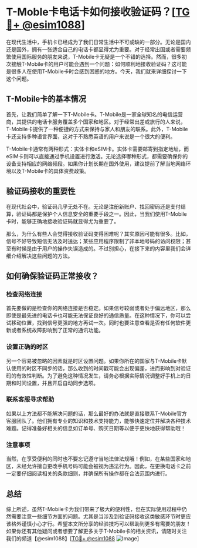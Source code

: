# T-Moble卡电话卡如何接收验证码？[[TG💪+ @esim1088](https://t.me/s/esim1088)]

在现代生活中，手机卡已经成为了我们日常生活中不可或缺的一部分。无论是国内还是国外，拥有一张适合自己的电话卡都显得尤为重要。对于经常出国或者需要频繁使用国际服务的朋友来说，T-Mobile卡无疑是一个不错的选择。然而，很多初次接触T-Mobile卡的用户可能会遇到一个问题：如何顺利地接收验证码？这可能是很多人在使用T-Mobile卡时会感到困惑的地方。今天，我们就来详细探讨一下这个问题。

## T-Mobile卡的基本情况

首先，让我们简单了解一下T-Mobile卡。T-Mobile是一家全球知名的电信运营商，其提供的电话卡服务覆盖多个国家和地区。对于经常出差或旅行的人来说，T-Mobile卡提供了一种便捷的方式来保持与家人和朋友的联系。此外，T-Mobile卡还支持多种语言界面，这对于不熟悉英语的用户来说是一个很大的便利。

T-Mobile卡通常有两种形式：实体卡和eSIM卡。实体卡需要邮寄到指定地址，而eSIM卡则可以直接通过手机设置进行激活。无论选择哪种形式，都需要确保你的设备支持相应的网络频段。如果你计划长期在国外使用，建议提前了解当地网络环境以及T-Mobile卡的具体资费政策。

## 验证码接收的重要性

在现代社会中，验证码几乎无处不在。无论是注册新账户、找回密码还是支付结算，验证码都是保护个人信息安全的重要手段之一。因此，当我们使用T-Mobile卡时，能够正确地接收验证码就显得尤为重要了。

那么，为什么有些人会觉得接收验证码变得困难呢？其实原因可能有很多。比如，信号不好导致短信无法及时送达；某些应用程序限制了非本地号码的访问权限；甚至有时候是由于用户的操作失误造成的。不过别担心，在接下来的内容里我们会详细介绍解决这些问题的方法。

## 如何确保验证码正常接收？

### 检查网络连接

首先要做的是检查你的网络连接是否稳定。如果信号较弱或者处于偏远地区，那么即使是最先进的电话卡也可能无法保证良好的通信质量。在这种情况下，你可以尝试移动位置，找到信号更强的地方再试一次。同时也要注意查看是否有任何软件更新或者系统故障影响到了正常的通讯功能。

### 设置正确的时区

另一个容易被忽略的因素就是时区设置问题。如果你所在的国家与T-Mobile卡默认使用的时区不同步的话，那么收到的时间戳可能会出现偏差，进而影响到对验证码的有效性判断。为了避免这种情况发生，请务必根据实际情况调整好手机上的日期和时间设置，并且开启自动同步选项。

### 联系客服寻求帮助

如果以上方法都不能解决问题的话，那么最好的办法就是直接联系T-Mobile官方客服团队了。他们拥有专业的知识和技术支持能力，能够快速定位并解决各种技术难题。记得准备好相关的信息如订单号、购买日期等以便于更快地获得帮助哦！

### 注意事项

当然，在享受便利的同时也不要忘记遵守当地法律法规哦！例如，在某些国家和地区，未经允许擅自更改手机号码可能会被视为违法行为。因此，在更换电话卡之前一定要仔细阅读相关的条款细则，并确保所有操作都在合法范围内进行。

## 总结

综上所述，虽然T-Mobile卡为我们带来了极大的便利性，但在实际使用过程中仍然需要注意一些细节方面的问题。尤其是当涉及到验证码接收这类敏感环节时更应该格外谨慎小心才行。希望本文所分享的经验技巧可以帮助到更多有需要的朋友！如果你还有其他疑问或者想要了解更多关于T-Mobile卡的相关资讯，请随时关注我们的频道【@esim1088】[[TG💪+ @esim1088](https://t.me/s/esim1088) ![Image](https://i.postimg.cc/4NQfJmqS/Snipaste-2025-05-13-00-14-12.png)]
